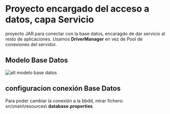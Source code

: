 # Proyecto encargado del acceso a datos, capa Servicio
	
proyecto JAR para conectar con la base datos, encaragdo de dar servicio al resto de aplicaciones.
Usamos **DriverManager** en vez de Pool de conexiones del servidor.

## Modelo Base Datos

![alt modelo base datos](https://github.com/ipartek/java_2018_0508/youtube/service/modelo_base_datos.png)


## configuracion conexión Base Datos

Para poder cambiar la conexión a la bbdd, mirar fichero:
	src\main\resources\ **database.properties**
